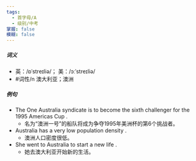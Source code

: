```yaml
---
tags:
  - 首字母/A
  - 级别/中考
掌握: false
模糊: false
---
```

##### 词义
- 英：/ɒˈstreɪliə/； 美：/ɔːˈstreɪliə/
- #词性/n  澳大利亚；澳洲
##### 例句
- The One Australia syndicate is to become the sixth challenger for the 1995 Americas Cup .
	- 名为“澳洲一号”的船队将成为争夺1995年美洲杯的第6个挑战者。
- Australia has a very low population density .
	- 澳洲人口密度很低。
- She went to Australia to start a new life .
	- 她去澳大利亚开始新的生活。
